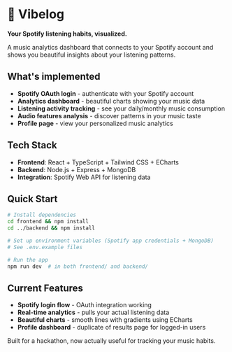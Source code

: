 # 🎵 Vibelog

**Your Spotify listening habits, visualized.**

A music analytics dashboard that connects to your Spotify account and shows you beautiful insights about your listening patterns.

## What's implemented

- **Spotify OAuth login** - authenticate with your Spotify account
- **Analytics dashboard** - beautiful charts showing your music data
- **Listening activity tracking** - see your daily/monthly music consumption
- **Audio features analysis** - discover patterns in your music taste
- **Profile page** - view your personalized music analytics

## Tech Stack

- **Frontend**: React + TypeScript + Tailwind CSS + ECharts
- **Backend**: Node.js + Express + MongoDB
- **Integration**: Spotify Web API for listening data

## Quick Start

```bash
# Install dependencies
cd frontend && npm install
cd ../backend && npm install

# Set up environment variables (Spotify app credentials + MongoDB)
# See .env.example files

# Run the app
npm run dev  # in both frontend/ and backend/
```

## Current Features

- **Spotify login flow** - OAuth integration working
- **Real-time analytics** - pulls your actual listening data  
- **Beautiful charts** - smooth lines with gradients using ECharts
- **Profile dashboard** - duplicate of results page for logged-in users

Built for a hackathon, now actually useful for tracking your music habits.